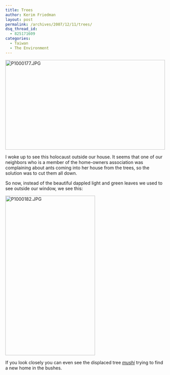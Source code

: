 ```yaml
---
title: Trees
author: Kerim Friedman
layout: post
permalink: /archives/2007/12/11/trees/
dsq_thread_id:
  - 825171609
categories:
  - Taiwan
  - The Environment
---
```

<a href="http://www.flickr.com/photos/kerim/2102988590/" onclick="_gaq.push(['_trackEvent', 'outbound-article', 'http://www.flickr.com/photos/kerim/2102988590/', '']);"  title="P1000177.JPG by kerim, on Flickr"><img src="http://farm3.static.flickr.com/2245/2102988590_e5ec08d606.jpg" alt="P1000177.JPG" height="281" width="500" /></a>

I woke up to see this holocaust outside our house. It seems that one of our neighbors who is a member of the home-owners association was complaining about ants coming into her house from the trees, so the solution was to cut them all down.

So now, instead of the beautiful dappled light and green leaves we used to see outside our window, we see this:

<a href="http://www.flickr.com/photos/kerim/2102209075/" onclick="_gaq.push(['_trackEvent', 'outbound-article', 'http://www.flickr.com/photos/kerim/2102209075/', '']);"  title="P1000182.JPG by kerim, on Flickr"><img src="http://farm3.static.flickr.com/2160/2102209075_93de0a52aa.jpg" alt="P1000182.JPG" height="500" width="281" /></a>

If you look closely you can even see the displaced tree *<a href="http://en.wikipedia.org/wiki/Mushishi" onclick="_gaq.push(['_trackEvent', 'outbound-article', 'http://en.wikipedia.org/wiki/Mushishi', 'mushi']);" >mushi</a>* trying to find a new home in the bushes.

